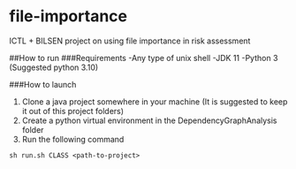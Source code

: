 # file-importance
ICTL + BILSEN project on using file importance in risk assessment

##How to run
###Requirements
-Any type of unix shell
-JDK 11
-Python 3 (Suggested python 3.10)

###How to launch
1. Clone a java project somewhere in your machine (It is suggested to keep it out of this project folders)
2. Create a python virtual environment in the DependencyGraphAnalysis folder
3. Run the following command
```
sh run.sh CLASS <path-to-project>
```